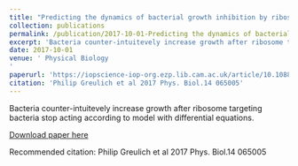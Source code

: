 ```yaml
---
title: "Predicting the dynamics of bacterial growth inhibition by ribosome-targeting antibiotics"
collection: publications
permalink: /publication/2017-10-01-Predicting the dynamics of bacterial growthinhibition by ribosome-targeting antibiotics
excerpt: 'Bacteria counter-intuitevely increase growth after ribosome targeting bacteria stop acting according to model with differential equations.'
date: 2017-10-01
venue: ' Physical Biology 
'
paperurl: 'https://iopscience-iop-org.ezp.lib.cam.ac.uk/article/10.1088/1478-3975/aa8001/pdf'
citation: 'Philip Greulich et al 2017 Phys. Biol.14 065005'
---
```

Bacteria counter-intuitevely increase growth after ribosome targeting bacteria stop acting according to model with differential equations.

[Download paper here](https://iopscience-iop-org.ezp.lib.cam.ac.uk/article/10.1088/1478-3975/aa8001/pdf)

Recommended citation: Philip Greulich et al 2017 Phys. Biol.14 065005